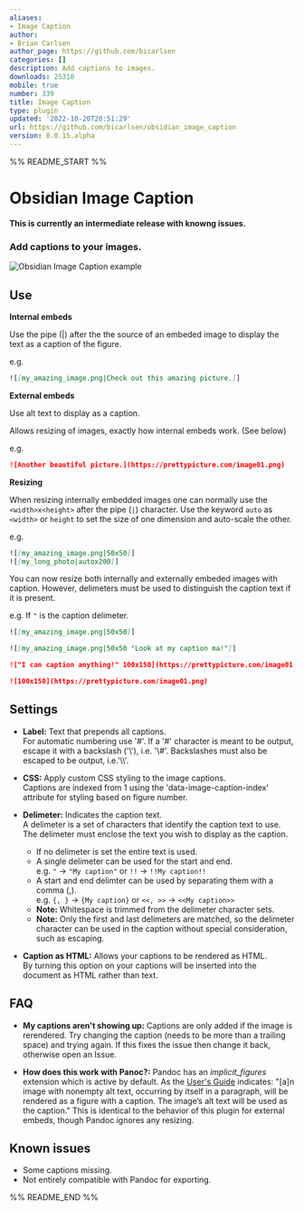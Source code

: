 ```yaml
---
aliases:
- Image Caption
author:
- Brian Carlsen
author_page: https://github.com/bicarlsen
categories: []
description: Add captions to images.
downloads: 25310
mobile: true
number: 339
title: Image Caption
type: plugin
updated: '2022-10-20T20:51:29'
url: https://github.com/bicarlsen/obsidian_image_caption
version: 0.0.15.alpha
---
```


%% README_START %%

# Obsidian Image Caption

**This is currently an intermediate release with knowng issues.**

### Add captions to your images.

![Obsidian Image Caption example](https://raw.githubusercontent.com/bicarlsen/obsidian_image_caption/main/example.png)

## Use

**Internal embeds**

Use the pipe (|) after the the source of an embeded image to display the text as a caption of the figure.

e.g.

```markdown
![[my_amazing_image.png|Check out this amazing picture.]]
```

**External embeds**

Use alt text to display as a caption.

Allows resizing of images, exactly how internal embeds work. (See below)

e.g.

```markdown
![Another beautiful picture.](https://prettypicture.com/image01.png)
```


**Resizing**

When resizing internally embedded images one can normally use the `<width>x<height>` after the pipe (`|`) character. Use the keyword `auto` as `<width>` or `height` to set the size of one dimension and auto-scale the other.

e.g.

```markdown
![[my_amazing_image.png|50x50]]
![[my_long_photo|autox200]]
```

You can now resize both internally and externally embeded images with caption. However, delimeters must be used to distinguish the caption text if it is present.

e.g. If `"` is the caption delimeter.

```markdown
![[my_amazing_image.png|50x50]]

![[my_amazing_image.png|50x50 "Look at my caption ma!"]]

!["I can caption anything!" 100x150](https://prettypicture.com/image01.png)

![100x150](https://prettypicture.com/image01.png)
```

## Settings

+ **Label:** Text that prepends all captions.<br/>
For automatic numbering use '#'. If a '#' character is meant to be output, escape it with a backslash ('\\'), i.e. '\\#'. Backslashes must also be escaped to be output, i.e.'\\\\'.

+ **CSS:** Apply custom CSS styling to the image captions.<br/>
Captions are indexed from 1 using the 'data-image-caption-index' attribute for styling based on figure number.

+ **Delimeter:** Indicates the caption text.<br/>
A delimeter is a set of characters that identify the caption text to use. The delimeter must enclose the text you wish to display as the caption.
	+ If no delimeter is set the entire text is used.
	+ A single delimeter can be used for the start and end.<br/>
    e.g. `"` -> `"My caption"` or `!!` -> `!!My caption!!`
	+ A start and end delimter can be used by separating them with a comma (,).<br/>
    e.g. `{, }` -> `{My caption}` or `<<, >>` -> `<<My caption>>`
	+ **Note:** Whitespace is trimmed from the delimeter character sets.
	+ **Note:** Only the first and last delimeters are matched, so the delimeter character can be used in the caption without special consideration, such as escaping.

+ **Caption as HTML:** Allows your captions to be rendered as HTML.<br/>
By turning this option on your captions will be inserted into the document as HTML rather than text.

## FAQ

+ **My captions aren't showing up:** Captions are only added if the image is rerendered. Try changing the caption (needs to be more than a trailing space) and trying again. If this fixes the issue then change it back, otherwise open an Issue.

+ **How does this work with Panoc?:** Pandoc has an *implicit_figures* extension which is active by default. As the [User's Guide](https://pandoc.org/MANUAL.html#extension-implicit_figures) indicates: "\[a\]n image with nonempty alt text, occurring by itself in a paragraph, will be rendered as a figure with a caption. The image’s alt text will be used as the caption." This is identical to the behavior of this plugin for external embeds, though Pandoc ignores any resizing.

## Known issues

+ Some captions missing.
+ Not entirely compatible with Pandoc for exporting.


%% README_END %%